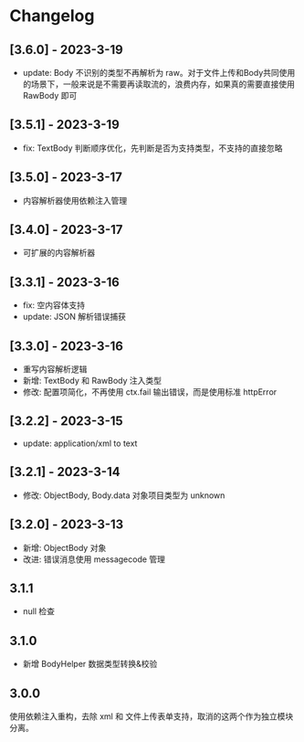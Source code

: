 # Changelog

## [3.6.0] - 2023-3-19
- update: Body 不识别的类型不再解析为 raw。对于文件上传和Body共同使用的场景下，一般来说是不需要再读取流的，浪费内存，如果真的需要直接使用 RawBody 即可

## [3.5.1] - 2023-3-19
- fix: TextBody 判断顺序优化，先判断是否为支持类型，不支持的直接忽略

## [3.5.0] - 2023-3-17
- 内容解析器使用依赖注入管理

## [3.4.0] - 2023-3-17
- 可扩展的内容解析器

## [3.3.1] - 2023-3-16
- fix: 空内容体支持
- update: JSON 解析错误捕获

## [3.3.0] - 2023-3-16
- 重写内容解析逻辑
- 新增: TextBody 和 RawBody 注入类型
- 修改: 配置项简化，不再使用 ctx.fail 输出错误，而是使用标准 httpError

## [3.2.2] - 2023-3-15
- update: application/xml to text

## [3.2.1] - 2023-3-14
- 修改: ObjectBody, Body.data 对象项目类型为 unknown

## [3.2.0] - 2023-3-13
- 新增: ObjectBody 对象
- 改进: 错误消息使用 messagecode 管理

## 3.1.1
- null 检查

## 3.1.0
- 新增 BodyHelper 数据类型转换&校验

## 3.0.0
使用依赖注入重构，去除 xml 和 文件上传表单支持，取消的这两个作为独立模块分离。

